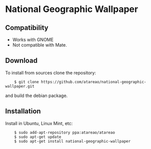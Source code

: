 # National Geographic Wallpaper


## Compatibility

* Works with GNOME
* Not compatible with Mate.

## Download

To install from sources clone the repository:

```
    $ git clone https://github.com/atareao/national-geographic-wallpaper.git
```

and build the debian package.

## Installation

Install in Ubuntu, Linux Mint, etc:

```
    $ sudo add-apt-repository ppa:atareao/atareao
    $ sudo apt-get update
    $ sudo apt-get install national-geographic-wallpaper
```